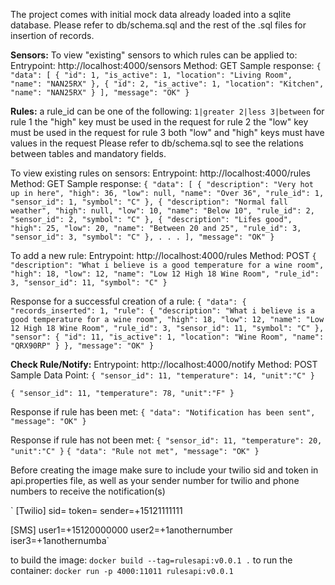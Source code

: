 The project comes with initial mock data already loaded into a sqlite database.
Please refer to db/schema.sql and the rest of the .sql files for insertion of records.

**Sensors:**
To view "existing" sensors to which rules can be applied to:
Entrypoint: 
http://localhost:4000/sensors 
Method: GET
Sample response:
`{
    "data": [
        {
            "id": 1,
            "is_active": 1,
            "location": "Living Room",
            "name": "NAN25RX"
        },
        {
            "id": 2,
            "is_active": 1,
            "location": "Kitchen",
            "name": "NAN25RX"
        }
    ],
    "message": "OK"
}`

**Rules:**
a rule_id can be one of the following:
`1|greater
2|less
3|between`
for rule 1 the "high" key must be used in the request
for rule 2 the "low" key must be used in the request
for rule 3 both "low" and "high" keys must have values in the request
Please refer to db/schema.sql to see the relations between tables and mandatory fields.

To view existing rules on sensors:
Entrypoint: 
http://localhost:4000/rules
Method: GET
Sample response:
`{
    "data": [
        {
            "description": "Very hot up in here",
            "high": 36,
            "low": null,
            "name": "Over 36",
            "rule_id": 1,
            "sensor_id": 1,
            "symbol": "C"
        },
        {
            "description": "Normal fall weather",
            "high": null,
            "low": 10,
            "name": "Below 10",
            "rule_id": 2,
            "sensor_id": 2,
            "symbol": "C"
        },
        {
            "description": "Lifes good",
            "high": 25,
            "low": 20,
            "name": "Between 20 and 25",
            "rule_id": 3,
            "sensor_id": 3,
            "symbol": "C"
        },
        .
        .
        .
    ],
    "message": "OK"
}`

To add a new rule:
Entrypoint: http://localhost:4000/rules 
Method: POST
`{
    "description": "What i believe is a good temperature for a wine room",
    "high": 18,
    "low": 12,
    "name": "Low 12 High 18 Wine Room",
    "rule_id": 3,
    "sensor_id": 11,
    "symbol": "C"
}`

Response for a successful creation of a rule:
`{
    "data": {
        "records_inserted": 1,
        "rule": {
            "description": "What i believe is a good temperature for a wine room",
            "high": 18,
            "low": 12,
            "name": "Low 12 High 18 Wine Room",
            "rule_id": 3,
            "sensor_id": 11,
            "symbol": "C"
        },
        "sensor": {
            "id": 11,
            "is_active": 1,
            "location": "Wine Room",
            "name": "QRX90RP"
        }
    },
    "message": "OK"
}`

**Check Rule/Notify:**
Entrypoint:
http://localhost:4000/notify
Method: POST
Sample Data Point:
`{
	"sensor_id": 11,
	"temperature": 14,
	"unit":"C"
}`

`{
	"sensor_id": 11,
	"temperature": 78,
	"unit":"F"
}`

Response if rule has been met:
`{
    "data": "Notification has been sent",
    "message": "OK"
}`

Response if rule has not been met:
`{
	"sensor_id": 11,
	"temperature": 20,
	"unit":"C"
}`
`{
    "data": "Rule not met",
    "message": "OK"
}`


Before creating the image make sure to include your twilio sid and token in 
api.properties file, as well as your sender number for twilio and phone numbers
to receive the notification(s)

`
[Twilio]
sid=
token=
sender=+15121111111

[SMS]
user1=+15120000000
user2=+1anothernumber
iser3=+1anothernumba`

to build the image:
`docker build --tag=rulesapi:v0.0.1 .`
to run the container:
`docker run -p 4000:11011 rulesapi:v0.0.1`



